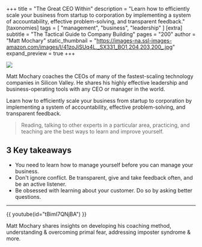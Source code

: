 +++
title = "The Great CEO Within"
description = "Learn how to efficiently scale your business from startup to corporation by implementing a system of accountability, effective problem-solving, and transparent feedback."
[taxonomies]
tags = [ "management", "business", "leadership" ]
[extra]
subtitle = "The Tactical Guide to Company Building"
pages = "200"
author = "Matt Mochary"
static_thumbnail = "https://images-na.ssl-images-amazon.com/images/I/41zoJiSUq4L._SX331_BO1,204,203,200_.jpg"
expand_preview = true
+++

<a target="_blank" href="https://www.amazon.de/-/en/Matt-Mochary/dp/0578599287">
    <img border="0" src="https://images-na.ssl-images-amazon.com/images/I/41zoJiSUq4L._SX331_BO1,204,203,200_.jpg" >
</a>

Matt Mochary coaches the CEOs of many of the fastest-scaling technology companies in Silicon Valley. 
He shares his highly effective leadership and business-operating tools with any CEO or manager in the world.

<!-- more -->

Learn how to efficiently scale your business from startup to corporation by implementing a system of accountability,
effective problem-solving, and transparent feedback.

> Reading, talking to other experts in a particular area, practicing, and teaching are the best ways to learn and
> improve yourself.

## 3 Key takeaways

- You need to learn how to manage yourself before you can manage your business.
- Don't ignore conflict. Be transparent, give and take feedback often, and be an active listener.
- Be obsessed with learning about your customer. Do so by asking better questions.

---

{{ youtube(id="tBimI7QNjBA") }}

Matt Mochary shares insights on developing his coaching method, understanding & overcoming primal fear, addressing
imposter syndrome & more.